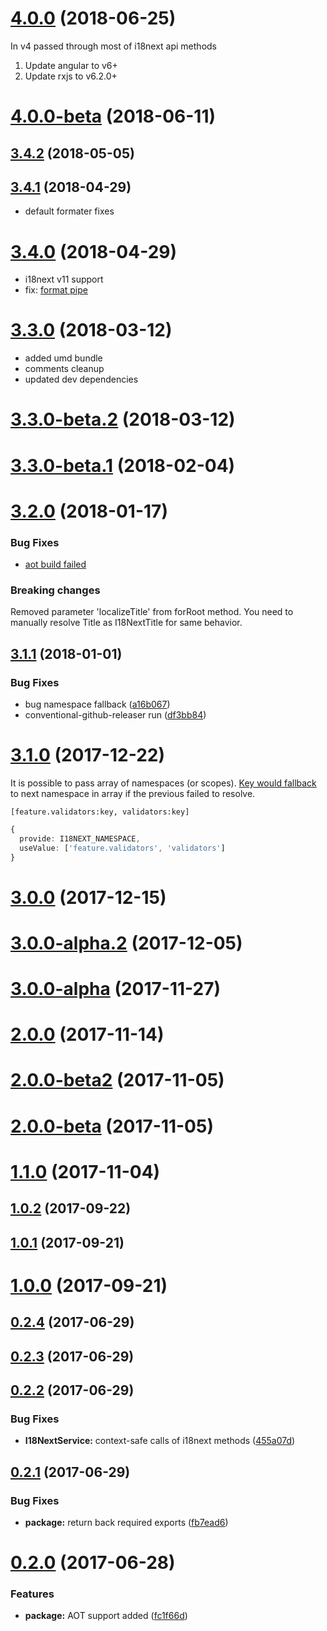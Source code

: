 <a name="4.0.0"></a>
# [4.0.0](https://github.com/Romanchuk/angular-i18next/compare/v4.0.0-beta...v4.0.0) (2018-06-25)

In v4 passed through most of i18next api methods

1. Update angular to v6+
2. Update rxjs to v6.2.0+


<a name="4.0.0-beta"></a>
# [4.0.0-beta](https://github.com/Romanchuk/angular-i18next/compare/v3.4.2...v4.0.0-beta) (2018-06-11)



<a name="3.4.2"></a>
## [3.4.2](https://github.com/Romanchuk/angular-i18next/compare/v3.4.1...v3.4.2) (2018-05-05)



<a name="3.4.1"></a>
## [3.4.1](https://github.com/Romanchuk/angular-i18next/compare/v3.4.0...v3.4.1) (2018-04-29)

- default formater fixes


<a name="3.4.0"></a>
# [3.4.0](https://github.com/Romanchuk/angular-i18next/compare/v3.3.0...v3.4.0) (2018-04-29)

- i18next v11 support 
- fix: [format pipe](https://github.com/Romanchuk/angular-i18next/issues/15)


<a name="3.3.0"></a>
# [3.3.0](https://github.com/Romanchuk/angular-i18next/compare/v3.3.0-beta.2...v3.3.0) (2018-03-12)

- added umd bundle
- comments cleanup
- updated dev dependencies

<a name="3.3.0-beta.2"></a>
# [3.3.0-beta.2](https://github.com/Romanchuk/angular-i18next/compare/v3.3.0-beta.1...v3.3.0-beta.2) (2018-03-12)



<a name="3.3.0-beta.1"></a>
# [3.3.0-beta.1](https://github.com/Romanchuk/angular-i18next/compare/v3.2.0...v3.3.0-beta.1) (2018-02-04)



<a name="3.2.0"></a>
# [3.2.0](https://github.com/Romanchuk/angular-i18next/compare/v3.1.1...v3.2.0) (2018-01-17)

### Bug Fixes
* [aot build failed](Romanchuk/angular-i18next#10)

### Breaking changes

Removed parameter 'localizeTitle' from forRoot method.
You need to manually resolve Title as I18NextTitle for same behavior.


<a name="3.1.1"></a>
## [3.1.1](https://github.com/Romanchuk/angular-i18next/compare/v3.1.0...v3.1.1) (2018-01-01)


### Bug Fixes

* bug namespace fallback ([a16b067](https://github.com/Romanchuk/angular-i18next/commit/a16b067))
* conventional-github-releaser run ([df3bb84](https://github.com/Romanchuk/angular-i18next/commit/df3bb84))



<a name="3.1.0"></a>
# [3.1.0](https://github.com/Romanchuk/angular-i18next/compare/v3.0.0...v3.1.0) (2017-12-22)

It is possible to pass array of namespaces (or scopes). [Key would fallback](https://www.i18next.com/api.html#t) to next namespace in array if the previous failed to resolve.

`[feature.validators:key, validators:key]`
```typescript
{
  provide: I18NEXT_NAMESPACE,
  useValue: ['feature.validators', 'validators']
}
```

<a name="3.0.0"></a>
# [3.0.0](https://github.com/Romanchuk/angular-i18next/compare/v3.0.0-alpha.2...v3.0.0) (2017-12-15)



<a name="3.0.0-alpha.2"></a>
# [3.0.0-alpha.2](https://github.com/Romanchuk/angular-i18next/compare/v3.0.0-alpha...v3.0.0-alpha.2) (2017-12-05)



<a name="3.0.0-alpha"></a>
# [3.0.0-alpha](https://github.com/Romanchuk/angular-i18next/compare/v2.0.0...v3.0.0-alpha) (2017-11-27)



<a name="2.0.0"></a>
# [2.0.0](https://github.com/Romanchuk/angular-i18next/compare/v2.0.0-beta2...v2.0.0) (2017-11-14)



<a name="2.0.0-beta2"></a>
# [2.0.0-beta2](https://github.com/Romanchuk/angular-i18next/compare/v2.0.0-beta...v2.0.0-beta2) (2017-11-05)



<a name="2.0.0-beta"></a>
# [2.0.0-beta](https://github.com/Romanchuk/angular-i18next/compare/v1.1.0...v2.0.0-beta) (2017-11-05)



<a name="1.1.0"></a>
# [1.1.0](https://github.com/Romanchuk/angular-i18next/compare/v1.0.2...v1.1.0) (2017-11-04)



<a name="1.0.2"></a>
## [1.0.2](https://github.com/Romanchuk/angular-i18next/compare/v1.0.1...v1.0.2) (2017-09-22)



<a name="1.0.1"></a>
## [1.0.1](https://github.com/Romanchuk/angular-i18next/compare/v1.0.0...v1.0.1) (2017-09-21)



<a name="1.0.0"></a>
# [1.0.0](https://github.com/Romanchuk/angular-i18next/compare/v0.2.4...v1.0.0) (2017-09-21)



<a name="0.2.4"></a>
## [0.2.4](https://github.com/Romanchuk/angular-i18next/compare/v0.2.3...v0.2.4) (2017-06-29)



<a name="0.2.3"></a>
## [0.2.3](https://github.com/Romanchuk/angular-i18next/compare/v0.2.2...v0.2.3) (2017-06-29)



<a name="0.2.2"></a>
## [0.2.2](https://github.com/Romanchuk/angular-i18next/compare/v0.2.1...v0.2.2) (2017-06-29)


### Bug Fixes

* **I18NextService:** context-safe calls of i18next methods ([455a07d](https://github.com/Romanchuk/angular-i18next/commit/455a07d))



<a name="0.2.1"></a>
## [0.2.1](https://github.com/Romanchuk/angular-i18next/compare/v0.2.0...v0.2.1) (2017-06-29)


### Bug Fixes

* **package:** return back required exports ([fb7ead6](https://github.com/Romanchuk/angular-i18next/commit/fb7ead6))



<a name="0.2.0"></a>
# [0.2.0](https://github.com/Romanchuk/angular-i18next/compare/0.1.0...0.2.0) (2017-06-28)


### Features

* **package:** AOT support added ([fc1f66d](https://github.com/Romanchuk/angular-i18next/commit/fc1f66d))



